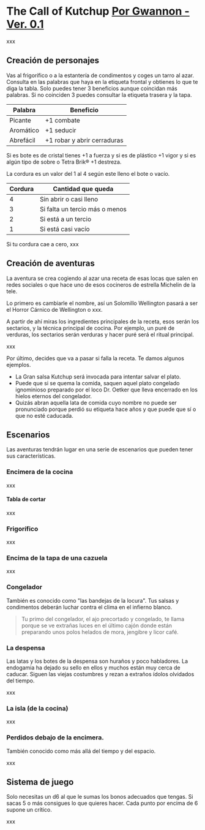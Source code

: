 # The Call of Kutchup [Por Gwannon - Ver. 0.1](https://gwannon.itch.io/the-call-of-kutchup) 

xxx

## Creación de personajes

Vas al frigorífico o a la estantería de condimentos y coges un tarro al azar. Consulta en las palabras que haya en la etiqueta frontal y obtienes lo que te diga la tabla. Solo puedes tener 3 beneficios aunque coincidan más palabras. Si no coinciden 3 puedes consultar la etiqueta trasera y la tapa.

|Palabra|Beneficio|
|---|---|
|Picante|+1 combate|
|Aromático|+1 seducir|
|Abrefácil|+1 robar y abrir cerraduras|

Si es bote es de cristal tienes +1 a fuerza y si es de plástico +1 vigor y si es algún tipo de sobre o Tetra Brik® +1 destreza.

La cordura es un valor del 1 al 4 según este lleno el bote o vacío.

|Cordura|Cantidad que queda|
|---|---|
|4|Sin abrir o casi lleno|
|3|Si falta un tercio más o menos
|2|Si está a un tercio|
|1|Si está casi vacío|

Si tu cordura cae a cero, xxx

## Creación de aventuras

La aventura se crea cogiendo al azar una receta de esas locas que salen en redes sociales o que hace uno de esos cocineros de estrella Michelin de la tele.

Lo primero es cambiarle el nombre, así un Solomillo Wellington pasará a ser el Horror Cárnico de Wellington o xxx.

A partir de ahí miras los ingredientes principales de la receta, esos serán los sectarios, y la técnica principal de cocina. Por ejemplo, un puré de verduras, los sectarios serán verduras y hacer puré será el ritual principal.

xxx

Por último, decides que va a pasar si falla la receta. Te damos algunos ejemplos.

* La Gran salsa Kutchup será invocada para intentar salvar el plato.
* Puede que si se quema la comida, saquen aquel plato congelado ignominioso preparado por el loco Dr. Oetker que lleva encerrado en los hielos eternos del congelador.
* Quizás abran aquella lata de comida cuyo nombre no puede ser pronunciado porque perdió su etiqueta hace años y que puede que sí o que no esté caducada.

## Escenarios

Las aventuras tendrán lugar en una serie de escenarios que pueden tener sus características.

### Encimera de la cocina

xxx

#### Tabla de cortar

xxx

### Frigorífico 

xxx

### Encima de la tapa de una cazuela

xxx

### Congelador

También es conocido como "las bandejas de la locura". Tus salsas y condimentos deberán luchar contra el clima en el infierno blanco.

> Tu primo del congelador, el ajo precortado y congelado, te llama porque se ve extrañas luces en el último cajón donde están preparando unos polos helados de mora, jengibre y licor café.

### La despensa

Las latas y los botes de la despensa son huraños y poco habladores. La endogamia ha dejado su sello en ellos y muchos están muy cerca de caducar. Siguen las viejas costumbres y rezan a extraños ídolos olvidados del tiempo.

xxx

### La isla (de la cocina)

xxx

### Perdidos debajo de la encimera.

También conocido como más allá del tiempo y del espacio.

xxx

## Sistema de juego

Solo necesitas un d6 al que le sumas los bonos adecuados que tengas. Si sacas 5 o más consigues lo que quieres hacer. Cada punto por encima de 6 supone un crítico.

xxx
